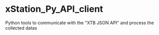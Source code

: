 # xStation_Py_API_client
Python tools to communicate with the "XTB JSON API" and process the collected datas